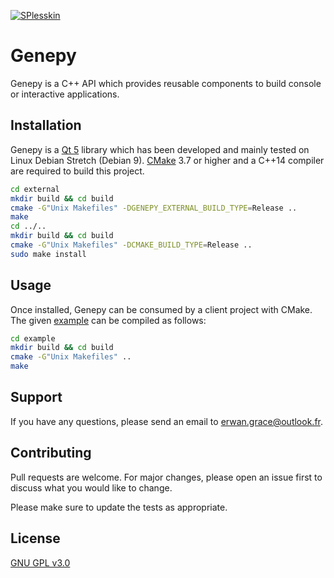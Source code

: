 [![SPlesskin](https://circleci.com/gh/SPlesskin/genepy.svg?style=svg)](https://circleci.com/gh/SPlesskin/genepy)

# Genepy

Genepy is a C++ API which provides reusable components to build console or interactive applications.

## Installation

Genepy is a [Qt 5](https://www.qt.io/) library which has been developed and mainly tested on Linux
Debian Stretch (Debian 9). [CMake](https://cmake.org/) 3.7 or higher and a C++14 compiler are
required to build this project.

```bash
cd external
mkdir build && cd build
cmake -G"Unix Makefiles" -DGENEPY_EXTERNAL_BUILD_TYPE=Release ..
make
cd ../..
mkdir build && cd build
cmake -G"Unix Makefiles" -DCMAKE_BUILD_TYPE=Release ..
sudo make install
```

## Usage

Once installed, Genepy can be consumed by a client project with CMake. The given [example](example)
can be compiled as follows:

```bash
cd example
mkdir build && cd build
cmake -G"Unix Makefiles" ..
make
```

## Support

If you have any questions, please send an email to <erwan.grace@outlook.fr>.

## Contributing

Pull requests are welcome. For major changes, please open an issue first to discuss what you would
like to change.

Please make sure to update the tests as appropriate.

## License

[GNU GPL v3.0](https://choosealicense.com/licenses/gpl-3.0/)
